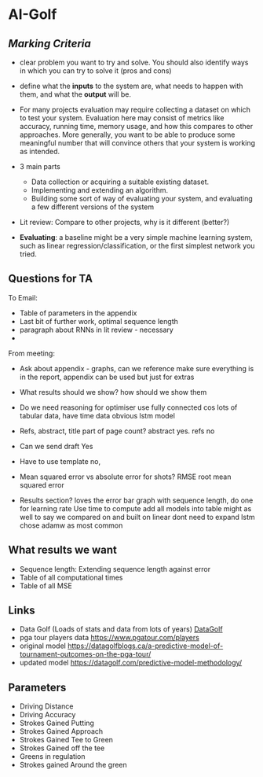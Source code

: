 # AI-Golf

## *Marking Criteria*
- clear problem you want to try and solve. You should also identify ways in which you can try to solve it (pros and cons)

- define what the **inputs** to the system are, what needs to happen with them, and what the **output** will be.

- For many projects evaluation may require collecting a dataset on which to test your system. Evaluation here may consist of metrics like accuracy, running time, memory usage, and how this compares to other approaches. More generally, you want to be able to produce some meaningful number that will convince others that your system is working as intended.

- 3 main parts
  - Data collection or acquiring a suitable existing dataset.
  - Implementing and extending an algorithm.
  - Building some sort of way of evaluating your system, and evaluating a few different versions of the system

- Lit review: Compare to other projects, why is it different (better?)
 
- **Evaluating**: a baseline might be a very simple machine learning system, such as linear regression/classification, or the first simplest network you tried.

## Questions for TA
To Email:
- Table of parameters in the appendix
- Last bit of further work, optimal sequence length
- paragraph about RNNs in lit review - necessary
- 

From meeting:
- Ask about appendix - graphs, can we reference
  make sure everything is in the report, appendix can be used but just for extras
- What results should we show? how should we show them
  
- Do we need reasoning for optimiser
  use fully connected cos lots of tabular data, have time data obvious lstm model
- Refs, abstract, title part of page count?
  abstract yes. refs no
- Can we send draft
  Yes
- Have to use template
  no, 
- Mean squared error vs absolute error for shots?
  RMSE root mean squared error
- Results section?
  loves the error bar graph with sequence length, do one for learning rate
Use time to compute
add all models into table might as well to say we compared on and built on linear
dont need to expand lstm
chose adamw as most common
## What results we want
- Sequence length: Extending sequence length against error
- Table of all computational times
- Table of all MSE

## Links 
- Data Golf (Loads of stats and data from lots of years) [DataGolf](https://datagolf.com/api-access)
- pga tour players data https://www.pgatour.com/players
- original model https://datagolfblogs.ca/a-predictive-model-of-tournament-outcomes-on-the-pga-tour/
- updated model https://datagolf.com/predictive-model-methodology/
## Parameters
* Driving Distance
* Driving Accuracy
* Strokes Gained Putting
* Strokes Gained Approach
* Strokes Gained Tee to Green
* Strokes Gained off the tee
* Greens in regulation
* Strokes gained Around the green


